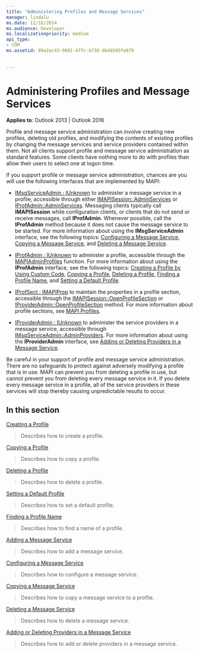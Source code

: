 ```yaml
---
title: "Administering Profiles and Message Services"
manager: lindalu
ms.date: 11/16/2014
ms.audience: Developer
ms.localizationpriority: medium
api_type:
- COM
ms.assetid: 89a2ac43-9601-47fc-b736-db48585fe879
 
 
---
```


# Administering Profiles and Message Services

  
  
**Applies to**: Outlook 2013 | Outlook 2016 
  
Profile and message service administration can involve creating new profiles, deleting old profiles, and modifying the contents of existing profiles by changing the message services and service providers contained within them. Not all clients support profile and message service administration as standard features. Some clients have nothing more to do with profiles than allow their users to select one at logon time.
  
If you support profile or message service administration, chances are you will use the following interfaces that are implemented by MAPI:
  
- [IMsgServiceAdmin : IUnknown](imsgserviceadminiunknown.md) to administer a message service in a profile, accessible through either [IMAPISession::AdminServices](imapisession-adminservices.md) or [IProfAdmin::AdminServices](iprofadmin-adminservices.md). Messaging clients typically call **IMAPISession** while configuration clients, or clients that do not send or receive messages, call **IProfAdmin**. Whenever possible, call the **IProfAdmin** method because it does not cause the message service to be started. For more information about using the **IMsgServiceAdmin** interface, see the following topics: [Configuring a Message Service](configuring-a-message-service.md), [Copying a Message Service](copying-a-message-service.md), and [Deleting a Message Service](deleting-a-message-service.md).
    
- [IProfAdmin : IUnknown](iprofadminiunknown.md) to administer a profile, accessible through the [MAPIAdminProfiles](mapiadminprofiles.md) function. For more information about using the **IProfAdmin** interface, see the following topics: [Creating a Profile by Using Custom Code](creating-a-profile-by-using-custom-code.md), [Copying a Profile](copying-a-profile.md), [Deleting a Profile](deleting-a-profile.md), [Finding a Profile Name](finding-a-profile-name.md), and [Setting a Default Profile](setting-a-default-profile.md).
    
- [IProfSect : IMAPIProp](iprofsectimapiprop.md) to maintain the properties in a profile section, accessible through the [IMAPISession::OpenProfileSection](imapisession-openprofilesection.md) or [IProviderAdmin::OpenProfileSection](iprovideradmin-openprofilesection.md) method. For more information about profile sections, see [MAPI Profiles](mapi-profiles.md).
    
- [IProviderAdmin : IUnknown](iprovideradminiunknown.md) to administer the service providers in a message service, accessible through [IMsgServiceAdmin::AdminProviders](imsgserviceadmin-adminproviders.md). For more information about using the **IProviderAdmin** interface, see [Adding or Deleting Providers in a Message Service](adding-or-deleting-providers-in-a-message-service.md).
    
Be careful in your support of profile and message service administration. There are no safeguards to protect against adversely modifying a profile that is in use. MAPI can prevent you from deleting a profile in use, but cannot prevent you from deleting every message service in it. If you delete every message service in a profile, all of the service providers in these services will stop thereby causing unpredictable results to occur.
  
## In this section

[Creating a Profile](creating-a-profile.md)
  
> Describes how to create a profile.
    
[Copying a Profile](copying-a-profile.md)
  
> Describes how to copy a profile.
    
[Deleting a Profile](deleting-a-profile.md)
  
> Describes how to delete a profile.
    
[Setting a Default Profile](setting-a-default-profile.md)
  
> Describes how to set a default profile.
    
[Finding a Profile Name](finding-a-profile-name.md)
  
> Describes how to find a name of a profile.
    
[Adding a Message Service](adding-a-message-service.md)
  
> Describes how to add a message service.
    
[Configuring a Message Service](configuring-a-message-service.md)
  
> Describes how to configure a message service.
    
[Copying a Message Service](copying-a-message-service.md)
  
> Describes how to copy a message service to a profile.
    
[Deleting a Message Service](deleting-a-message-service.md)
  
> Describes how to delete a message service.
    
[Adding or Deleting Providers in a Message Service](adding-or-deleting-providers-in-a-message-service.md)
  
> Describes how to add or delete providers in a message service.
    

